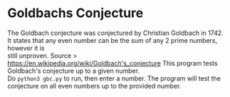 # Goldbachs Conjecture 
The Goldbach conjecture was conjectured by Christian Goldbach in 1742.  
It states that any even number can be the sum of any 2 prime numbers, however it is  
still unproven. Source > https://en.wikipedia.org/wiki/Goldbach's_conjecture 
This program tests Goldbach's conjecture up to a given number.  
Do `python3 gbc.py` to run, then enter a number. The program will test the  
conjecture on all even numbers up to the provided number.  
